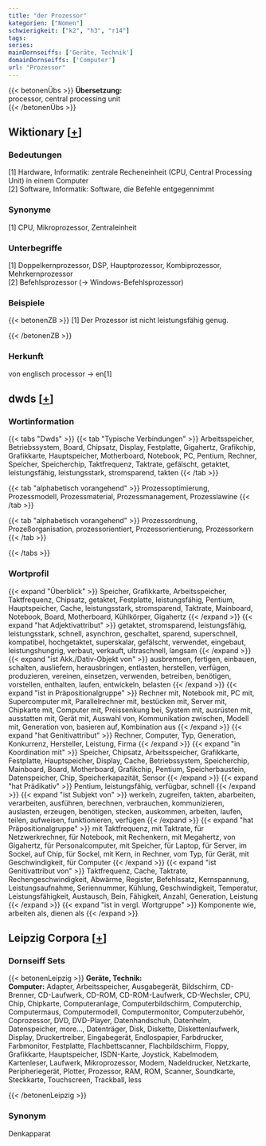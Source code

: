 ```yaml
---
title: "der Prozessor"
kategorien: ["Nomen"]
schwierigkeit: ["k2", "h3", "r14"]
tags:
series:
mainDornseiffs: ['Geräte, Technik']
domainDornseiffs: ['Computer']
url: "Prozessor"
---
```


{{< betonenÜbs >}}
**Übersetzung:**  
processor, central processing unit  
{{< /betonenÜbs >}}

## Wiktionary [[+](https://de.wiktionary.org/wiki/Prozessor)]

### Bedeutungen
[1] Hardware, Informatik: zentrale Recheneinheit (CPU, Central Processing Unit) in einem Computer  
[2] Software, Informatik: Software, die Befehle entgegennimmt  

### Synonyme
[1] CPU, Mikroprozessor, Zentraleinheit  

### Unterbegriffe
[1] Doppelkernprozessor, DSP, Hauptprozessor, Kombiprozessor, Mehrkernprozessor  
[2] Befehlsprozessor (→ Windows-Befehlsprozessor)  

### Beispiele
{{< betonenZB >}}
[1] Der Prozessor ist nicht leistungsfähig genug.  

{{< /betonenZB >}}
### Herkunft
von englisch processor → en[1]  



## dwds [[+](https://www.dwds.de/wb/Prozessor)]

### Wortinformation
{{< tabs "Dwds" >}}
{{< tab "Typische Verbindungen" >}}
Arbeitsspeicher, Betriebssystem, Board, Chipsatz, Display, Festplatte, Gigahertz, Grafikchip, Grafikkarte, Hauptspeicher, Motherboard, Notebook, PC, Pentium, Rechner, Speicher, Speicherchip, Taktfrequenz, Taktrate, gefälscht, getaktet, leistungsfähig, leistungsstark, stromsparend, takten
{{< /tab >}}

{{< tab "alphabetisch vorangehend" >}}
Prozessoptimierung, Prozessmodell, Prozessmaterial, Prozessmanagement, Prozesslawine
{{< /tab >}}

{{< tab "alphabetisch vorangehend" >}}
Prozessordnung, Prozeßorganisation, prozessorientiert, Prozessorientierung, Prozessorkern
{{< /tab >}}

{{< /tabs >}}

### Wortprofil
{{< expand "Überblick" >}} Speicher, Grafikkarte, Arbeitsspeicher, Taktfrequenz, Chipsatz, getaktet, Festplatte, leistungsfähig, Pentium, Hauptspeicher, Cache, leistungsstark, stromsparend, Taktrate, Mainboard, Notebook, Board, Motherboard, Kühlkörper, Gigahertz {{< /expand >}}
{{< expand "hat Adjektivattribut" >}} getaktet, stromsparend, leistungsfähig, leistungsstark, schnell, asynchron, geschaltet, sparend, superschnell, kompatibel, hochgetaktet, superskalar, gefälscht, verwendet, eingebaut, leistungshungrig, verbaut, verkauft, ultraschnell, langsam {{< /expand >}}
{{< expand "ist Akk./Dativ-Objekt von" >}} ausbremsen, fertigen, einbauen, schalten, ausliefern, herausbringen, entlasten, herstellen, verfügen, produzieren, vereinen, einsetzen, verwenden, betreiben, benötigen, vorstellen, enthalten, laufen, entwickeln, belasten {{< /expand >}}
{{< expand "ist in Präpositionalgruppe" >}} Rechner mit, Notebook mit, PC mit, Supercomputer mit, Parallelrechner mit, bestücken mit, Server mit, Chipkarte mit, Computer mit, Preissenkung bei, System mit, ausrüsten mit, ausstatten mit, Gerät mit, Auswahl von, Kommunikation zwischen, Modell mit, Generation von, basieren auf, Kombination aus {{< /expand >}}
{{< expand "hat Genitivattribut" >}} Rechner, Computer, Typ, Generation, Konkurrenz, Hersteller, Leistung, Firma {{< /expand >}}
{{< expand "in Koordination mit" >}} Speicher, Chipsatz, Arbeitsspeicher, Grafikkarte, Festplatte, Hauptspeicher, Display, Cache, Betriebssystem, Speicherchip, Mainboard, Board, Motherboard, Grafikchip, Pentium, Speicherbaustein, Datenspeicher, Chip, Speicherkapazität, Sensor {{< /expand >}}
{{< expand "hat Prädikativ" >}} Pentium, leistungsfähig, verfügbar, schnell {{< /expand >}}
{{< expand "ist Subjekt von" >}} werkeln, zugreifen, takten, abarbeiten, verarbeiten, ausführen, berechnen, verbrauchen, kommunizieren, auslasten, erzeugen, benötigen, stecken, auskommen, arbeiten, laufen, teilen, aufweisen, funktionieren, verfügen {{< /expand >}}
{{< expand "hat Präpositionalgruppe" >}} mit Taktfrequenz, mit Taktrate, für Netzwerkrechner, für Notebook, mit Rechenkern, mit Megahertz, von Gigahertz, für Personalcomputer, mit Speicher, für Laptop, für Server, im Sockel, auf Chip, für Sockel, mit Kern, in Rechner, vom Typ, für Gerät, mit Geschwindigkeit, für Computer {{< /expand >}}
{{< expand "ist Genitivattribut von" >}} Taktfrequenz, Cache, Taktrate, Rechengeschwindigkeit, Abwärme, Register, Befehlssatz, Kernspannung, Leistungsaufnahme, Seriennummer, Kühlung, Geschwindigkeit, Temperatur, Leistungsfähigkeit, Austausch, Bein, Fähigkeit, Anzahl, Generation, Leistung {{< /expand >}}
{{< expand "ist in vergl. Wortgruppe" >}} Komponente wie, arbeiten als, dienen als {{< /expand >}}

## Leipzig Corpora [[+](https://corpora.uni-leipzig.de/en/res?word=Prozessor&corpusId=deu_newscrawl-public_2018)]

### Dornseiff Sets
{{< betonenLeipzig >}}
**Geräte, Technik:**  
**Computer:** Adapter, Arbeitsspeicher, Ausgabegerät, Bildschirm, CD-Brenner, CD-Laufwerk, CD-ROM, CD-ROM-Laufwerk, CD-Wechsler, CPU, Chip, Chipkarte, Computeranlage, Computerbildschirm, Computerchip, Computermaus, Computermodell, Computermonitor, Computerzubehör, Coprozessor, DVD, DVD-Player, Datenhandschuh, Datenhelm, Datenspeicher, more..., Datenträger, Disk, Diskette, Diskettenlaufwerk, Display, Druckertreiber, Eingabegerät, Endlospapier, Farbdrucker, Farbmonitor, Festplatte, Flachbettscanner, Flachbildschirm, Floppy, Grafikkarte, Hauptspeicher, ISDN-Karte, Joystick, Kabelmodem, Kartenleser, Laufwerk, Mikroprozessor, Modem, Nadeldrucker, Netzkarte, Peripheriegerät, Plotter, Prozessor, RAM, ROM, Scanner, Soundkarte, Steckkarte, Touchscreen, Trackball, less  

{{< /betonenLeipzig >}}

### Synonym
Denkapparat

